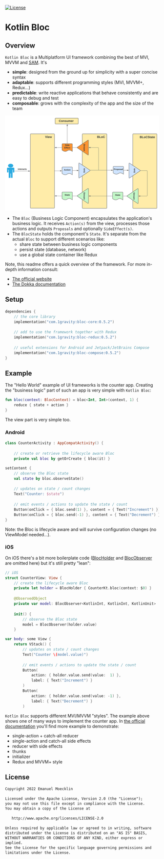 [![License](https://img.shields.io/badge/License-Apache%202.0-blue.svg)](http://www.apache.org/licenses/LICENSE-2.0)

# Kotlin Bloc

## Overview

`Kotlin Bloc` is a Multiplatform UI framework combining the best of MVI, MVVM and [SAM](https://sam.js.org/). It's 
- **simple**: designed from the ground up for simplicity with a super concise syntax
- **adaptable**: supports different programming styles (MVI, MVVM+, Redux...)
- **predictable**: write reactive applications that behave consistently and are easy to debug and test
- **composable**: grows with the complexity of the app and the size of the team

<img alt="Bloc Architecture - Overview" src="./docs/BLoC Architecture - BLoC Overview.svg" width="625" /><br/>

- The `Bloc` (Business Logic Component) encapsulates the application's business logic. It receives `Action(s)` from the view, processes those actions and outputs `Proposals` and optionally `SideEffect(s)`.
- The `BlocState` holds the component's `State`. It's separate from the actual `Bloc` to support different scenarios like:
  - share state between business logic components
  - persist state (database, network)
  - use a global state container like Redux

Note, this readme offers a quick overview of the framework. For more in-depth information consult:
- [The official website](https://1gravity.github.io/Kotlin-Bloc)
- [The Dokka documentation](https://1gravity.github.io/Kotlin-Bloc/dokka/)

## Setup

```kotlin
dependencies {
    // the core library
    implementation("com.1gravity:bloc-core:0.5.2")

    // add to use the framework together with Redux
    implementation("com.1gravity:bloc-redux:0.5.2")

    // useful extensions for Android and Jetpack/JetBrains Compose
    implementation("com.1gravity:bloc-compose:0.5.2")
}
```

## Example

The "Hello World" example of UI frameworks is the counter app. Creating the "business logic" part of such an app is very simple with `Kotlin Bloc`:

```kotlin
fun bloc(context: BlocContext) = bloc<Int, Int>(context, 1) {
    reduce { state + action }
}
```

The view part is very simple too.

### Android

```kotlin
class CounterActivity : AppCompatActivity() {

    // create or retrieve the lifecycle aware Bloc
    private val bloc by getOrCreate { bloc(it) }
```

```kotlin
setContent {
    // observe the Bloc state
    val state by bloc.observeState()

    // updates on state / count changes
    Text("Counter: $state")

    // emit events / actions to update the state / count
    Button(onClick = { bloc.send(1) }, content = { Text("Increment") })
    Button(onClick = { bloc.send(-1) }, content = { Text("Decrement") })
}
```

Note: the Bloc is lifecycle aware and will survive configuration changes (no ViewModel needed...).

### iOS

On iOS there's a bit more boilerplate code ([BlocHolder](https://github.com/1gravity/Kotlin-Bloc/blob/master/iosApp/iosApp/utils/BlocHolder.swift) and [BlocObserver](https://github.com/1gravity/Kotlin-Bloc/blob/master/iosApp/iosApp/utils/BlocObserver.swift) are omitted here) but it's still pretty "lean":

```swift
// iOS
struct CounterView: View {
    // create the lifecycle aware Bloc
    private let holder = BlocHolder { CounterKt.bloc(context: $0) }
    
    @ObservedObject
    private var model: BlocObserver<KotlinInt, KotlinInt, KotlinUnit>

    init() {
        // observe the Bloc state
        model = BlocObserver(holder.value)
    }
```
```swift
var body: some View {
    return VStack() {    
        // updates on state / count changes
        Text("Counter \(model.value)")
    
        // emit events / actions to update the state / count
        Button(
            action: { holder.value.send(value:  1) },
            label: { Text("Increment") }
        )
        Button(
            action: { holder.value.send(value: -1) },
            label: { Text("Decrement") }
        )
```

`Kotlin Bloc` supports different MVI/MVVM "styles". The example above shows one of many ways to implement the counter app. In [the official documentation](https://1gravity.github.io/Kotlin-Bloc) you'll find more example to demonstrate:
- single-action + catch-all reducer
- single-action and catch-all side effects
- reducer with side effects
- thunks
- initializer
- Redux and MVVM+ style

## License

```
Copyright 2022 Emanuel Moecklin

Licensed under the Apache License, Version 2.0 (the "License");
you may not use this file except in compliance with the License.
You may obtain a copy of the License at

   http://www.apache.org/licenses/LICENSE-2.0

Unless required by applicable law or agreed to in writing, software
distributed under the License is distributed on an "AS IS" BASIS,
WITHOUT WARRANTIES OR CONDITIONS OF ANY KIND, either express or implied.
See the License for the specific language governing permissions and
limitations under the License.
```
